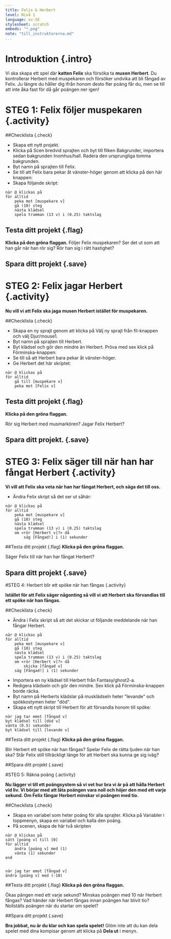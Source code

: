 ```yaml
---
title: Felix & Herbert
level: Nivå 1
language: sv-SE
stylesheet: scratch
embeds: "*.png"
note: "till_instruktorerna.md"
...
```


# Introduktion {.intro}

Vi ska skapa ett spel där __katten Felix__ ska försöka ta __musen Herbert__. Du kontrollerar Herbert med muspekaren och försöker undvika att bli fångad av Felix. Ju längre du håller dig ifrån honom desto fler poäng får du, men se till att inte åka fast för då går poängen ner igen!

# STEG 1: Felix följer muspekaren {.activity}

##Checklista {.check}

+ Skapa ett nytt projekt.
+ Klicka på Scen bredvid sprajten och byt till fliken Bakgrunder, importera sedan bakgrunden Inomhus/hall. Radera den ursprungliga tomma bakgrunden.
+ Byt namn på sprajten till Felix.
+ Se till att Felix bara pekar åt vänster-höger genom att klicka på den här knappen:
+ Skapa följande skript:

```blocks
när @ klickas på
för alltid
	peka mot [muspekare v]
	gå (10) steg
	nästa klädsel
	spela trumman (13 v) i (0.25) taktslag
```
		
## Testa ditt projekt {.flag}
__Klicka på den gröna flaggan.__
Följer Felix muspekaren? Ser det ut som att han går när han rör sig? Rör han sig i rätt hastighet?

## Spara ditt projekt {.save}

# STEG 2: Felix jagar Herbert {.activity}

__Nu vill vi att Felix ska jaga musen Herbert istället för muspekaren.__

##Checklista {.check}

+ Skapa en ny sprajt genom att klicka på Välj ny sprajt från fil-knappen och välj Djur/mouse1.
+ Byt namn på sprajten till Herbert.
+ Byt klädsel och gör den mindre än Herbert.
Pröva med sex klick på Förminska-knappen:
+ Se till så att Herbert bara pekar åt vänster-höger.
+ Ge Herbert det här skriptet:

```blocks
när @ klickas på
för alltid
	gå till [muspekare v]
	peka mot [Felix v]
```

## Testa ditt projekt {.flag}
__Klicka på den gröna flaggan.__

Rör sig Herbert med musmarkören? Jagar Felix Herbert?

## Spara ditt projekt. {.save}

# STEG 3: Felix säger till när han har fångat Herbert {.activity}

__Vi vill att Felix ska veta när han har fångat Herbert, och säga det till oss.__


+ Ändra Felix skript så det ser ut såhär:

```blocks
när @ klickas på
för alltid
	peka mot [muspekare v]
	gå (10) steg
	nästa klädsel
	spela trumman (13 v) i (0.25) taktslag
	om <rör [Herbert v]?> då
		säg [Fångad!] i (1) sekunder
```

##Testa ditt projekt {.flag}
__Klicka på den gröna flaggan.__

Säger Felix till när han har fångat Herbert?

## Spara ditt projekt {.save}

#STEG 4: Herbert blir ett spöke när han fångas {.activity}

__Istället för att Felix säger någonting så vill vi att Herbert ska förvandlas till ett spöke när han fångas.__

##Checklista {.check}

+ Ändra i Felix skript så att det skickar ut följande meddelande när han fångar Herbert.

```blocks
när @ klickas på
för alltid
	peka mot [muspekare v]
	gå (10) steg
	nästa klädsel
	spela trumman (13 v) i (0.25) taktslag
	om <rör [Herbert v]?> då
		skicka [fångad v]
	säg [Fångad!] i (1) sekunder
```

+ Importera en ny klädsel till Herbert från Fantasy/ghost2-a.
+ Redigera klädseln och gör den mindre.
Sex klick på Förminska-knappen borde räcka.
+ Byt namn på Herberts klädslar på musklädseln heter "levande" och spökkostymen heter "död".
+ Skapa ett nytt skript till Herbert för att förvandla honom till spöke:

```blocks
när jag tar emot [fångad v]
byt klädsel till [död v]
vänta (0.5) sekunder
byt klädsel till [levande v]
```
	
##Testa ditt projekt {.flag}
__Klicka på den gröna flaggan.__

Blir Herbert ett spöke när han fångas?
Spelar Felix de rätta ljuden när han ska?
Står Felix still tillräckligt länge för att Herbert ska kunna ge sig iväg?

##Spara ditt projekt {.save}

#STEG 5: Räkna poäng {.activity}

__Nu lägger vi till ett poängsystem så vi vet hur bra vi är på att hålla Herbert vid liv.
Vi börjar med att låta poängen vara noll och höjer den med ett varje sekund. Om Felix fångar Herbert minskar vi poängen med tio.__

##Checklista {.check}

+ Skapa en variabel som heter poäng för alla sprajter. Klicka på Variabler i toppmenyn, skapa en variabel och kalla den poäng.
+ På scenen, skapa de här två skripten

```blocks
när @ klickas på
sätt [poäng v] till [0]
för alltid
	ändra [poäng v] med (1)
	vänta (1) sekunder
end


när jag tar emot [fångad v]
ändra [poäng v] med (-10)
```
	
##Testa ditt projekt {.flag}
__Klicka på den gröna flaggan.__

Ökas pängen med ett varje sekund?
Minskas poängen med 10 när Herbert fångas?
Vad händer när Herbert fångas innan poängen har blivit tio? Nollställs poängen när du startar om spelet?

##Spara ditt projekt {.save}

__Bra jobbat, nu är du klar och kan spela spelet!__
Glöm inte att du kan dela spelet med dina kompisar genom att klicka på __Dela ut__ i menyn.
